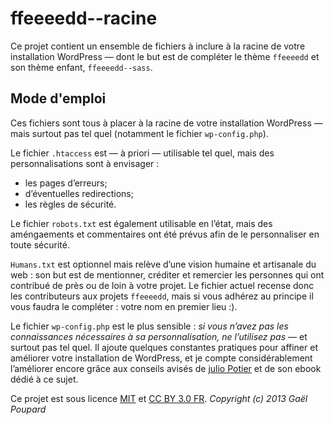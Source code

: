 ffeeeedd--racine
================

Ce projet contient un ensemble de fichiers à inclure à la racine de votre installation WordPress — dont le but est de compléter le thème `ffeeeedd` et son thème enfant, `ffeeeedd--sass`.

Mode d'emploi
-------------

Ces fichiers sont tous à placer à la racine de votre installation WordPress — mais surtout pas tel quel (notamment le fichier `wp-config.php`).

Le fichier `.htaccess` est — à priori — utilisable tel quel, mais des personnalisations sont à envisager :
* les pages d’erreurs;
* d’éventuelles redirections;
* les règles de sécurité.

Le fichier `robots.txt` est également utilisable en l’état, mais des améngaements et commentaires ont été prévus afin de le personnaliser en toute sécurité.

`Humans.txt` est optionnel mais relève d’une vision humaine et artisanale du web : son but est de mentionner, créditer et remercier les personnes qui ont contribué de près ou de loin à votre projet. Le fichier actuel recense donc les contributeurs aux projets `ffeeeedd`, mais si vous adhérez au principe il vous faudra le compléter : votre nom en premier lieu :).

Le fichier `wp-config.php` est le plus sensible : *si vous n’avez pas les connaissances nécessaires à sa personnalisation, ne l’utilisez pas* — et surtout pas tel quel. Il ajoute quelques constantes pratiques pour affiner et améliorer votre installation de WordPress, et je compte considérablement l’améliorer encore grâce aux conseils avisés de [julio Potier](http://boiteaweb.fr/) et de son ebook dédié à ce sujet.


Ce projet est sous licence [MIT](http://opensource.org/licenses/MIT "The MIT licence") et [CC BY 3.0 FR](http://creativecommons.org/licenses/by/3.0/fr/ "Explications de la licence").
*Copyright (c) 2013 Gaël Poupard*
